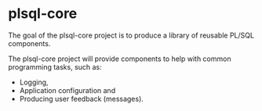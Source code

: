 # plsql-core
The goal of the plsql-core project is to produce a library of reusable PL/SQL components.

The plsql-core project will provide components to help with common programming tasks, such as:

* Logging,
* Application configuration and
* Producing user feedback (messages).

